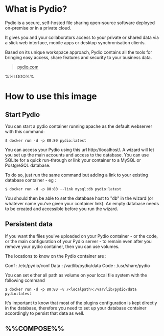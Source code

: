 # What is Pydio?

Pydio is a secure, self-hosted file sharing open-source software deployed on-premise or in a private cloud.

It gives you and your collaborators access to your private or shared data via a slick web interface, mobile apps or desktop synchronisation clients.

Based on its unique workspace approach, Pydio contains all the tools for bringing easy access, share features and security to your business data.

> [pydio.com](https://pydio.com/)

%%LOGO%%

# How to use this image

## Start Pydio

You can start a pydio container running apache as the default webserver with this command:

```console
$ docker run -d -p 80:80 pydio:latest
```

You can access your Pydio using this url http://localhost/. A wizard will let you set up the main accounts and access to the database. You can use SQLite for a quick run-through or link your container to a MySQL or PostgreSQL database.

To do so, just run the same command but adding a link to your existing database container - eg :

```console
$ docker run -d -p 80:80 --link mysql:db pydio:latest
```

You should then be able to set the database host to "db" in the wizard (or whatever name you've given your container link). An empty database needs to be created and accessible before you run the wizard.

## Persistent data

If you want the files you've uploaded on your Pydio container - or the code, or the main configuration of your Pydio server - to remain even after you remove your pydio container, then you can use volumes.

The locations to know on the Pydio container are :

Conf : /etc/pydio/conf
Data : /var/lib/pydio/data
Code : /usr/share/pydio

You can set either all path as volume on your local file system with the following command

```console
$ docker run -d -p 80:80 -v /<localpath>:/var/lib/pydio/data pydio:latest
```

It's important to know that most of the plugins configuration is kept directly in the database, therefore you need to set up your database container accordingly to persist that data as well.

## %%COMPOSE%%
